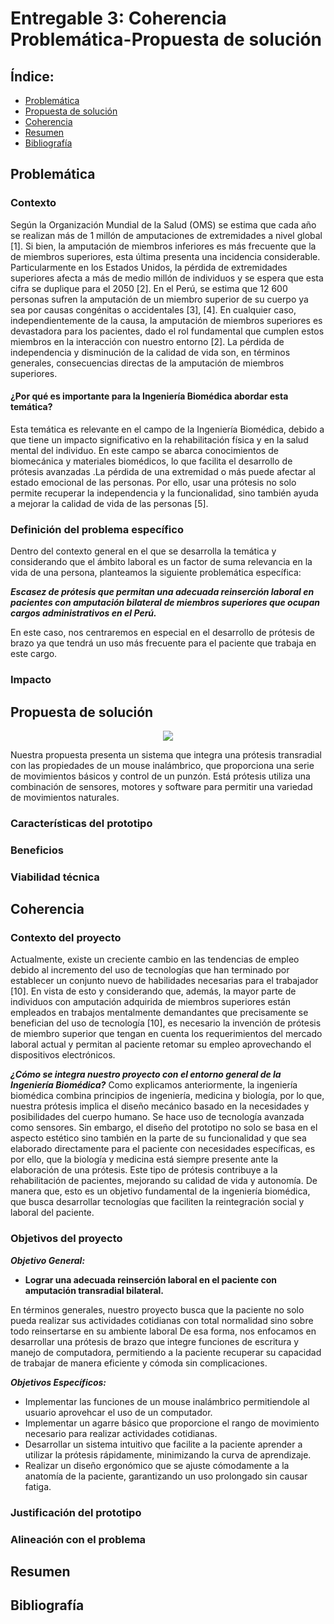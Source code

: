 # Entregable 3: Coherencia Problemática-Propuesta de solución
## Índice:
- [Problemática]()
- [Propuesta de solución]()
- [Coherencia]()
- [Resumen]()
- [Bibliografía]()

## Problemática
### Contexto
Según la Organización Mundial de la Salud (OMS) se estima que cada año se realizan más de 1 millón de amputaciones de extremidades a nivel global [1]. Si bien, la amputación de miembros inferiores es más frecuente que la de miembros superiores, esta última presenta una incidencia considerable. Particularmente en los Estados Unidos, la pérdida de extremidades superiores afecta a más de medio millón de individuos y se espera que esta cifra se duplique para el 2050 [2]. En el Perú, se estima que 12 600 personas sufren la amputación de un miembro superior de su cuerpo ya sea por causas congénitas o accidentales [3], [4]. En cualquier caso, independientemente de la causa, la amputación de miembros superiores es devastadora para los pacientes, dado el rol fundamental que cumplen estos miembros en la interacción con nuestro entorno [2]. La pérdida de independencia y disminución de la calidad de vida son, en términos generales, consecuencias directas de la amputación de miembros superiores.

#### **¿Por qué es importante para la Ingeniería Biomédica abordar esta temática?**
Esta temática es relevante en el campo de la Ingeniería Biomédica, debido a que tiene un impacto significativo en la rehabilitación física y en la salud mental del individuo. En este campo se abarca conocimientos de biomecánica y materiales biomédicos, lo que facilita el desarrollo de prótesis avanzadas .La pérdida de una extremidad o más puede afectar al estado emocional de las personas. Por ello, usar una prótesis no solo permite recuperar la independencia y la funcionalidad, sino también ayuda a mejorar la calidad de vida de las personas [5].

### Definición del problema específico
Dentro del contexto general en el que se desarrolla la temática y considerando que el ámbito laboral es un factor de suma relevancia en la vida de una persona, planteamos la siguiente problemática específica:

***Escasez de prótesis que permitan una adecuada reinserción laboral en pacientes con amputación bilateral de miembros superiores que ocupan cargos administrativos en el Perú.***

En este caso, nos centraremos en especial en el desarrollo de prótesis de brazo ya que tendrá un uso más frecuente para el paciente que trabaja en este cargo.

### Impacto

## Propuesta de solución

<p align="center">
  <img src="https://github.com/micaelaacc/Proyecto_FunBio/blob/043cb3cd1414961df2649956ee882042df3b508e/Im%C3%A1genes/PropuestaDeSoluci%C3%B3n.png">
</p>
Nuestra propuesta presenta un sistema que integra una prótesis transradial con las propiedades de un mouse inalámbrico, que proporciona una serie de movimientos básicos y control de un punzón. Está prótesis utiliza una combinación de sensores, motores y software para permitir una variedad de movimientos naturales.

### Características del prototipo

### Beneficios

### Viabilidad técnica

## Coherencia 
### Contexto del proyecto
Actualmente, existe un creciente cambio en las tendencias de empleo debido al incremento del uso de tecnologías que han terminado por establecer un conjunto nuevo de habilidades necesarias para el trabajador [10]. En vista de esto y considerando que, además, la mayor parte de individuos con amputación adquirida de miembros superiores están empleados en trabajos mentalmente demandantes que precisamente se benefician del uso de tecnología [10], es necesario la invención de prótesis de miembro superior que tengan en cuenta los requerimientos del mercado laboral actual y permitan al paciente retomar su empleo aprovechando el dispositivos electrónicos.

***¿Cómo se integra nuestro proyecto con el entorno general de la Ingeniería Biomédica?***
Como explicamos anteriormente, la ingeniería biomédica combina principios de ingeniería, medicina y biología, por lo que, nuestra prótesis implica el diseño mecánico basado en la necesidades y posibilidades del cuerpo humano. Se hace uso de tecnología avanzada como sensores. Sin embargo, el diseño del prototipo no solo se basa en el aspecto estético sino también en la parte de su funcionalidad y que sea elaborado directamente para el paciente con necesidades específicas, es por ello, que la biología y medicina está siempre presente ante la elaboración de una prótesis. Este tipo de prótesis contribuye a la rehabilitación de pacientes, mejorando su calidad de vida y autonomía. De manera que, esto es un objetivo fundamental de la ingeniería biomédica, que busca desarrollar tecnologías que faciliten la reintegración social y laboral del paciente.


### Objetivos del proyecto
***Objetivo General:***
- **Lograr una adecuada reinserción laboral en el paciente con amputación transradial bilateral.**


En términos generales, nuestro proyecto busca que la paciente no solo pueda realizar sus actividades cotidianas con total normalidad sino sobre todo reinsertarse en su ambiente laboral De esa forma, nos enfocamos en desarrollar una prótesis de brazo que integre funciones de escritura y manejo de computadora, permitiendo a la paciente recuperar su capacidad de trabajar de manera eficiente y cómoda sin complicaciones.


***Objetivos Específicos:***
- Implementar las funciones de un mouse inalámbrico permitiendole al usuario aprovehcar el uso de un computador.
- Implementar un agarre básico que proporcione el rango de movimiento necesario para realizar actividades cotidianas.
- Desarrollar un sistema intuitivo que facilite a la paciente aprender a utilizar la prótesis rápidamente, minimizando la curva de aprendizaje.
- Realizar un diseño ergonómico que se ajuste cómodamente a la anatomía de la paciente, garantizando un uso prolongado sin causar fatiga.
  
### Justificación del prototipo

### Alineación con el problema

## Resumen

## Bibliografía
